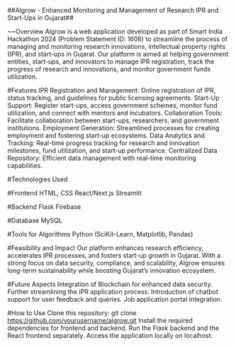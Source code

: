 ##Algrow - Enhanced Monitoring and Management of Research IPR and Start-Ups in Gujarat##

~~Overview
Algrow is a web application developed as part of Smart India Hackathon 2024 (Problem Statement ID: 1608) to streamline the process of
managing and monitoring research innovations, intellectual property rights (IPR), and start-ups in Gujarat. Our platform is aimed at 
helping government entities, start-ups, and innovators to manage IPR registration, track the progress of research and innovations,
and monitor government funds utilization.

#Features
IPR Registration and Management: Online registration of IPR, status tracking, and guidelines for public licensing agreements.
Start-Up Support: Register start-ups, access government schemes, monitor fund utilization, and connect with mentors and incubators.
Collaboration Tools: Facilitate collaboration between start-ups, researchers, and government institutions.
Employment Generation: Streamlined processes for creating employment and fostering start-up ecosystems.
Data Analytics and Tracking: Real-time progress tracking for research and innovation milestones, fund utilization, and start-up performance.
Centralized Data Repository: Efficient data management with real-time monitoring capabilities.

#Technologies Used

#Frontend
HTML, CSS
React/Next.js
Streamlit

#Backend
Flask
Firebase

#Database
MySQL

#Tools for Algorithms
Python (SciKit-Learn, Matplotlib, Pandas)

#Feasibility and Impact
Our platform enhances research efficiency, accelerates IPR processes, and fosters start-up growth in Gujarat. With a strong
focus on data security, compliance, and scalability, Algrow ensures long-term sustainability while boosting Gujarat’s innovation ecosystem.

#Future Aspects
Integration of Blockchain for enhanced data security.
Further streamlining the IPR application process.
Introduction of chatbot support for user feedback and queries.
Job application portal integration.

#How to Use
Clone this repository: git clone https://github.com/yourusername/algrow.git
Install the required dependencies for frontend and backend.
Run the Flask backend and the React frontend separately.
Access the application locally on localhost.
